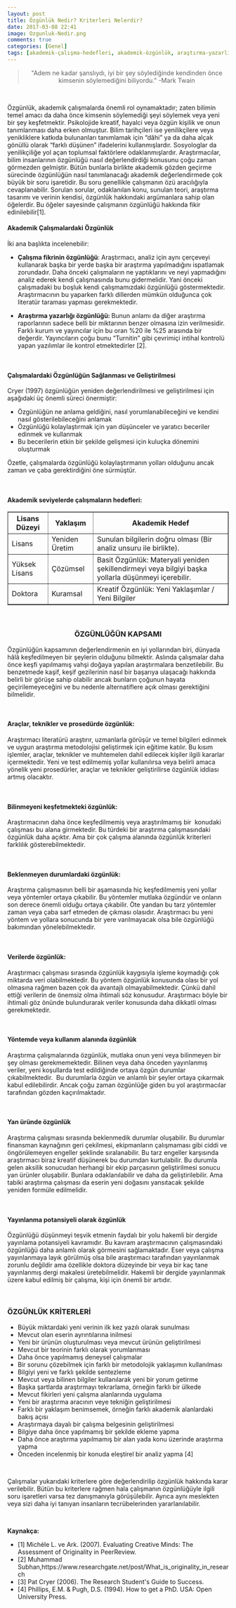 ```yaml
---
layout: post
title: Özgünlük Nedir? Kriterleri Nelerdir?
date: 2017-03-08 22:41
image: Ozgunluk-Nedir.png
comments: true
categories: [Genel]
tags: [akademik-çalışma-hedefleri, akademik-özgünlük, araştırma-yazarlığı-özgünlüğü, çalışmalardaki-özgünlük, özgün-değer, özgün-değer-kriterleri, özgün-değer-nedir, özgünlük-kriterleri-nelerdir, özgünlük-nedir, özgünlüğün-kapsamı, fikir-özgünlüğü, Proje-Yazım, projelerde-özgün-değer]
---
```

<blockquote>
<p style="text-align:center;">"Adem ne kadar şanslıydı, iyi bir şey söylediğinde kendinden önce kimsenin söylemediğini biliyordu."
-Mark Twain</p>
</blockquote>
&nbsp;

Özgünlük, akademik çalışmalarda önemli rol oynamaktadır; zaten bilimin temel amacı da daha önce kimsenin söylemediği şeyi söylemek veya yeni bir şey keşfetmektir. Psikolojide kreatif, hayalci veya özgün kişilik ve onun tanımlanması daha erken olmuştur. Bilim tarihçileri ise yenilikçilere veya yenikliklere katkıda bulunanları tanımlamak için “dâhi” ya da daha alçak gönüllü olarak “farklı düşünen” ifadelerini kullanmışlardır. Sosyologlar da yenilikçiliğe yol açan toplumsal faktörlere odaklanmışlardır. Araştırmacılar, bilim insanlarının özgünlüğü nasıl değerlendirdiği konusunu çoğu zaman görmezden gelmiştir. Bütün bunlarla birlikte akademik gözden geçirme sürecinde özgünlüğün nasıl tanımlanacağı akademik değerlendirmede çok büyük bir soru işaretidir. Bu soru genellikle çalışmanın özü aracılığıyla cevaplanabilir. Sorulan sorular, odaklanılan konu, sunulan teori, araştırma tasarımı ve verinin kendisi, özgünlük hakkındaki argümanlara sahip olan öğelerdir. Bu öğeler sayesinde çalışmanın özgünlüğü hakkında fikir edinilebilir[1].
<h4>Akademik Çalışmalardaki Özgünlük</h4>
İki ana başlıkta incelenebilir:
<ul>
 	<li><strong>Çalışma fikrinin özgünlüğü</strong>: Araştırmacı, analiz için aynı çerçeveyi kullanarak başka bir yerde başka bir araştırma yapılmadığını ispatlamak zorundadır. Daha önceki çalışmaların ne yaptıklarını ve neyi yapmadığını analiz ederek kendi çalışmasında bunu gidermelidir. Yani önceki çalışmadaki bu boşluk kendi çalışmamızdaki özgünlüğü göstermektedir. Araştırmacının bu yaparken farklı dillerden mümkün olduğunca çok literatür taraması yapması gerekmektedir.</li>
</ul>
<ul>
 	<li><strong>Araştırma yazarlığı özgünlüğü: </strong>Bunun anlamı da diğer araştırma raporlarının sadece belli bir miktarının benzer olmasına izin verilmesidir. Farklı kurum ve yayıncılar için bu oran %20 ile %25 arasında bir değerdir. Yayıncıların çoğu bunu “Turnitin” gibi çevrimiçi intihal kontrolü yapan yazılımlar ile kontrol etmektedirler [2].</li>
</ul>
&nbsp;
<h4>Çalışmalardaki Özgünlüğün Sağlanması ve Geliştirilmesi</h4>
Cryer (1997) özgünlüğün yeniden değerlendirilmesi ve geliştirilmesi için aşağıdaki üç önemli süreci önermiştir:
<ul>
 	<li>Özgünlüğün ne anlama geldiğini, nasıl yorumlanabileceğini ve kendini nasıl gösterilebileceğini anlamak</li>
 	<li>Özgünlüğü kolaylaştırmak için yan düşünceler ve yaratıcı beceriler edinmek ve kullanmak</li>
 	<li>Bu becerilerin etkin bir şekilde gelişmesi için kuluçka dönemini oluşturmak</li>
</ul>
Özetle, çalışmalarda özgünlüğü kolaylaştırmanın yolları olduğunu ancak zaman ve çaba gerektirdiğini öne sürmüştür.

&nbsp;
<h4>Akademik seviyelerde çalışmaların hedefleri:</h4>
<table border="1">
<tbody>
<tr>
<th>Lisans Düzeyi</th>
<th>Yaklaşım</th>
<th>Akademik Hedef</th>
</tr>
<tr>
<td>Lisans</td>
<td>Yeniden Üretim</td>
<td>Sunulan bilgilerin doğru olması (Bir analiz unsuru ile birlikte).</td>
</tr>
<tr>
<td>Yüksek Lisans</td>
<td>Çözümsel</td>
<td>Basit Özgünlük: Materyali yeniden şekillendirmeyi veya bilgiyi başka yollarla düşünmeyi içerebilir.</td>
</tr>
<tr>
<td>Doktora</td>
<td>Kuramsal</td>
<td>Kreatif Özgünlük: Yeni Yaklaşımlar / Yeni Bilgiler</td>
</tr>
</tbody>
</table>
&nbsp;
<h3 style="text-align:center;">ÖZGÜNLÜĞÜN KAPSAMI</h3>
Özgünlüğün kapsamının değerlendirmenin en iyi yollarından biri, dünyada hâlâ keşfedilmeyen bir şeylerin olduğunu bilmektir. Aslında çalışmalar daha önce keşfi yapılmamış vahşi doğaya yapılan araştırmalara benzetilebilir. Bu benzetmede kaşif, keşif gezilerinin nasıl bir başarıya ulaşacağı hakkında belirli bir görüşe sahip olabilir ancak bunların çoğunun hayata geçirilemeyeceğini ve bu nedenle alternatiflere açık olması gerektiğini bilmelidir.

&nbsp;
<h4>Araçlar, teknikler ve prosedürde özgünlük:</h4>
Araştırmacı literatürü araştırır, uzmanlarla görüşür ve temel bilgileri edinmek ve uygun araştırma metodolojisi geliştirmek için eğitime katılır. Bu kısım işlemler, araçlar, teknikler ve muhtemelen dahil edilecek kişiler ilgili kararlar içermektedir. Yeni ve test edilmemiş yollar kullanılırsa veya belirli amaca yönelik yeni prosedürler, araçlar ve teknikler geliştirilirse özgünlük iddiası artmış olacaktır.

&nbsp;
<h4>Bilinmeyeni keşfetmekteki özgünlük:</h4>
Araştırmacının daha önce keşfedilmemiş veya araştırılmamış bir  konudaki çalışması bu alana girmektedir. Bu türdeki bir araştırma çalışmasındaki özgünlük daha açıktır. Ama bir çok çalışma alanında özgünlük kriterleri farklılık gösterebilmektedir.

&nbsp;
<h4>Beklenmeyen durumlardaki özgünlük:</h4>
Araştırma çalışmasının belli bir aşamasında hiç keşfedilmemiş yeni yollar veya yöntemler ortaya çıkabilir. Bu yöntemler mutlaka özgündür ve onların son derece önemli olduğu ortaya çıkabilir. Öte yandan bu tarz yöntemler zaman veya çaba sarf etmeden de çıkması olasıdır. Araştırmacı bu yeni yöntem ve yollara sonucunda bir yere varılmayacak olsa bile özgünlüğü bakımından yönelebilmektedir.

&nbsp;
<h4>Verilerde özgünlük:</h4>
Araştırmacı çalışması sırasında özgünlük kaygısıyla işleme koymadığı çok miktarda veri olabilmektedir. Bu yöntem özgünlük konusunda olası bir yol olmasına rağmen bazen çok da avantajlı olmayabilmektedir. Çünkü dahil ettiği verilerin de önemsiz olma ihtimali söz konusudur. Araştırmacı böyle bir ihtimali göz önünde bulundurarak veriler konusunda daha dikkatli olması gerekmektedir.

&nbsp;
<h4>Yöntemde veya kullanım alanında özgünlük</h4>
Araştırma çalışmalarında özgünlük, mutlaka onun yeni veya bilinmeyen bir şey olması gerekmemektedir. Bilinen veya daha önceden yayınlanmış veriler, yeni koşullarda test edildiğinde ortaya özgün durumlar çıkabilmektedir.  Bu durumlarla özgün ve anlamlı bir şeyler ortaya çıkarmak kabul edilebilirdir. Ancak çoğu zaman özgünlüğe giden bu yol araştırmacılar tarafından gözden kaçırılmaktadır.

&nbsp;
<h4>Yan üründe özgünlük</h4>
Araştırma çalışması sırasında beklenmedik durumlar oluşabilir. Bu durumlar finansman kaynağının geri çekilmesi, ekipmanların çalışmaması gibi ciddi ve öngörülemeyen engeller şeklinde sıralanabilir. Bu tarz engeller karşısında araştırmacı biraz kreatif düşünerek bu durumdan kurtulabilir. Bu durumla gelen aksilik sonucudan herhangi bir ekip parçasının geliştirilmesi sonucu yan ürünler oluşabilir. Bunlara odaklanılabilir ve daha da geliştirilebilir. Ama tabiki araştırma çalışması da eserin yeni doğasını yansıtacak şekilde yeniden formüle edilmelidir.

&nbsp;
<h4>Yayınlanma potansiyeli olarak özgünlük</h4>
Özgünlüğü düşünmeyi teşvik etmenin faydalı bir yolu hakemli bir dergide yayınlama potansiyeli kavramıdır. Bu kavram araştırmacının çalışmasındaki özgünlüğü daha anlamlı olarak görmesini sağlamaktadır. Eser veya çalışma yayınlanmaya layık görülmüş olsa bile araştırmacı tarafından yayınlanmak zorunlu değildir ama özellikle doktora düzeyinde bir veya bir kaç tane yayınlanmış dergi makalesi üretebilmelidir. Hakemli bir dergide yayınlanmak üzere kabul edilmiş bir çalışma, kişi için önemli bir artıdır.

&nbsp;
<h3>ÖZGÜNLÜK KRİTERLERİ</h3>
<ul>
 	<li>Büyük miktardaki yeni verinin ilk kez yazılı olarak sunulması</li>
 	<li>Mevcut olan eserin ayrıntılarına inilmesi</li>
 	<li>Yeni bir ürünün oluşturulması veya mevcut ürünün geliştirilmesi</li>
 	<li>Mevcut bir teorinin farklı olarak yorumlanması</li>
 	<li>Daha önce yapılmamış deneysel çalışmalar</li>
 	<li>Bir sorunu çözebilmek için farklı bir metodolojik yaklaşımın kullanılması</li>
 	<li>Bilgiyi yeni ve farklı şekilde sentezleme</li>
 	<li>Mevcut veya bilinen bilgiler kullanılarak yeni bir yorum getirme</li>
 	<li>Başka şartlarda araştırmayı tekrarlama, örneğin farklı bir ülkede</li>
 	<li>Mevcut fikirleri yeni çalışma alanlarında uygulama</li>
 	<li>Yeni bir araştırma aracının veye tekniğin geliştirilmesi</li>
 	<li>Farklı bir yaklaşım benimsemek, örneğin farklı akademik alanlardaki bakış açısı</li>
 	<li>Araştırmaya dayalı bir çalışma belgesinin geliştirilmesi</li>
 	<li>Bilgiye daha önce yapılmamış bir şekilde ekleme yapma</li>
 	<li>Daha önce araştırma yapılmamış bir alan yada konu üzerinde araştırma yapma</li>
 	<li>Önceden incelenmiş bir konuda eleştirel bir analiz yapma [4]</li>
</ul>
&nbsp;

Çalışmalar yukarıdaki kriterlere göre değerlendirilip özgünlük hakkında karar verilebilir. Bütün bu kriterlere rağmen hala çalışmanın özgünlüğüyle ilgili soru işaretleri varsa tez danışmanıyla görüşülebilir. Ayrıca aynı meslekten veya sizi daha iyi tanıyan insanların tecrübelerinden yararlanılabilir.

&nbsp;


<strong>Kaynakça:</strong>
<ul>
 	<li>[1] Michèle L. ve Ark. (2007). Evaluating Creative Minds: The Assessment of Originality in PeerReview.</li>
 	<li>[2] Muhammad Subhan,https://www.researchgate.net/post/What_is_originality_in_research</li> 
	<li>[3] Pat Cryer (2006). The Research Student's Guide to Success.</li>
 	<li>[4] Phillips, E.M. &amp; Pugh, D.S. (1994). How to get a PhD. USA: Open University Press.</li> 	
</ul>